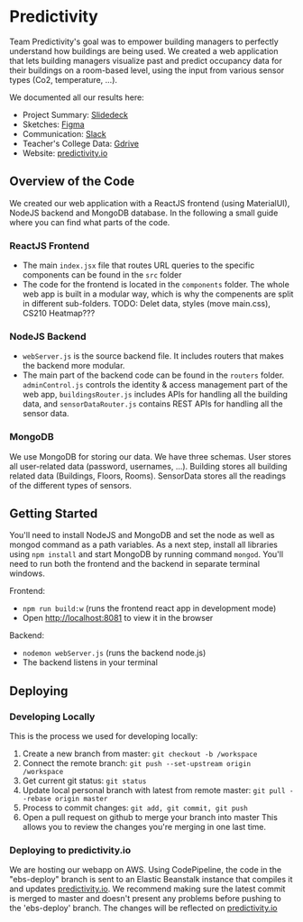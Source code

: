 # Predictivity

Team Predictivity's goal was to empower building managers to perfectly understand how buildings are being used. We created a web application that lets building managers visualize past and predict occupancy data for their buildings on a room-based level, using the input from various sensor types (Co2, temperature, ...). 

We documented all our results here:
- Project Summary: [Slidedeck](https://docs.google.com/presentation/d/1qpU_UKLbqJDZ6oZMdAlD6Jsx-QJ2avTraa9yf8MUtsM/edit?usp=sharing) 
- Sketches: [Figma](https://www.figma.com/file/wOsFS1qPWi37BpjUHW58na/CS210_Figma?node-id=0%3A1)
- Communication: 	[Slack](https://predictivityworkspace.slack.com)
- Teacher's College Data: [Gdrive](https://drive.google.com/open?id=1DFASDY-6bd1F9LfzzfqIgpeD1SUZT-J5)
- Website: [predictivity.io](http://predictivity.io/)

## Overview of the Code

We created our web application with a ReactJS frontend (using MaterialUI), NodeJS backend and MongoDB database. In the following a small guide where you can find what parts of the code.

### ReactJS Frontend ###
- The main `index.jsx` file that routes URL queries to the specific components can be found in the `src` folder
- The code for the frontend is located in the `components` folder. The whole web app is built in a modular way, which is why the compenents are split in different sub-folders.
TODO: Delet data, styles (move main.css), CS210 Heatmap???

### NodeJS Backend ###
- `webServer.js` is the source backend file. It includes routers that makes the backend more modular.
- The main part of the backend code can be found in the `routers` folder. `adminControl.js` controls the identity & access management part of the web app, `buildingsRouter.js` includes APIs for handling all the building data, and `sensorDataRouter.js` contains REST APIs for handling all the sensor data.

### MongoDB ###
We use MongoDB for storing our data. We have three schemas. User stores all user-related data (password, usernames, ...). Building stores all building related data (Buildings, Floors, Rooms). SensorData stores all the readings of the different types of sensors.


## Getting Started

You'll need to install NodeJS and MongoDB and set the node as well as mongod command as a path variables. As a next step, install all libraries using `npm install` and start MongoDB by running command `mongod`. You'll need to run both the frontend and the backend in separate terminal windows.

Frontend:

- `npm run build:w` (runs the frontend react app in development mode)
- Open [http://localhost:8081](http://localhost:8081) to view it in the browser

Backend:

- `nodemon webServer.js` (runs the backend node.js)
- The backend listens in your terminal

## Deploying

### Developing Locally
This is the process we used for developing locally:
1. Create a new branch from master: `git checkout -b /workspace`
2. Connect the remote branch: `git push --set-upstream origin /workspace`
3. Get current git status: `git status`
4. Update local personal branch with latest from remote master: `git pull --rebase origin master`
5. Process to commit changes: `git add, git commit, git push`
6.  Open a pull request on github to merge your branch into master This allows you to review the changes you're merging in one last time.

### Deploying to predictivity.io
We are hosting our webapp on AWS. Using CodePipeline, the code in the "ebs-deploy" branch is sent to an Elastic Beanstalk instance that compiles it and updates [predictivity.io](http://predictivity.io/). We recommend making sure the latest commit is merged to master and doesn't present any problems before pushing to the 'ebs-deploy' branch. The changes will be reflected on [predictivity.io](http://predictivity.io/)

